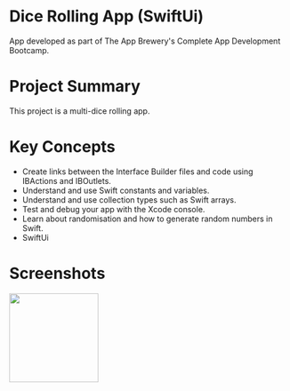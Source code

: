 # Dice Rolling App (SwiftUi)
App developed as part of The App Brewery's Complete App Development Bootcamp.

# Project Summary
This project is a multi-dice rolling app.

# Key Concepts
- Create links between the Interface Builder files and code using IBActions and IBOutlets.
- Understand and use Swift constants and variables.
- Understand and use collection types such as Swift arrays.
- Test and debug your app with the Xcode console.
- Learn about randomisation and how to generate random numbers in Swift.
- SwiftUi

# Screenshots
<p float="left">
  <img src="https://github.com/user-attachments/assets/731ee095-befa-4aad-bc3a-439c16dee164" width="160" /> 
</p>
